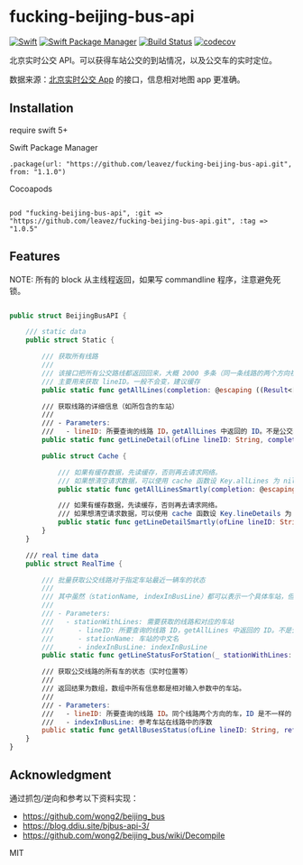 # fucking-beijing-bus-api

[![Swift](https://img.shields.io/badge/swift-5-orange.svg?style=flat)](#) 
[![Swift Package Manager](https://rawgit.com/jlyonsmith/artwork/master/SwiftPackageManager/swiftpackagemanager-compatible.svg)](https://swift.org/package-manager/)
[![Build Status](https://travis-ci.org/leavez/fucking-beijing-bus-api.svg?branch=master)](https://travis-ci.org/leavez/fucking-beijing-bus-api)
[![codecov](https://codecov.io/gh/leavez/fucking-beijing-bus-api/branch/master/graph/badge.svg)](https://codecov.io/gh/leavez/fucking-beijing-bus-api)

北京实时公交 API。可以获得车站公交的到站情况，以及公交车的实时定位。

数据来源：[北京实时公交 App](http://jtw.beijing.gov.cn/ztlm/bjssgj/) 的接口，信息相对地图 app 更准确。

## Installation

require swift 5+

Swift Package Manager 
```
.package(url: "https://github.com/leavez/fucking-beijing-bus-api.git", from: "1.1.0")
```

Cocoapods
```

pod "fucking-beijing-bus-api", :git => "https://github.com/leavez/fucking-beijing-bus-api.git", :tag => "1.0.5"
```

## Features

NOTE: 所有的 block 从主线程返回，如果写 commandline 程序，注意避免死锁。

```Swift

public struct BeijingBusAPI {

    /// static data
    public struct Static {

        /// 获取所有线路
        ///
        /// 该接口把所有公交路线都返回回来，大概 2000 多条（同一条线路的两个方向视为两条），接口数据大概 40+k
        /// 主要用来获取 lineID。一般不会变，建议缓存
        public static func getAllLines(completion: @escaping ((Result<[LineMeta]>) -> Void))

        /// 获取线路的详细信息（如所包含的车站）
        ///
        /// - Parameters:
        ///   - lineID: 所要查询的线路 ID，getAllLines 中返回的 ID。不是公交车上面写的线路号码。
        public static func getLineDetail(ofLine lineID: String, completion: @escaping (Result<LineDetail?>) -> Void)

        public struct Cache {

            /// 如果有缓存数据，先读缓存，否则再去请求网络。
            /// 如果想清空请求数据，可以使用 cache 函数设 Key.allLines 为 nil
            public static func getAllLinesSmartly(completion: @escaping ((Result<[LineMeta]>) -> Void))

            /// 如果有缓存数据，先读缓存，否则再去请求网络。
            /// 如果想清空请求数据，可以使用 cache 函数设 Key.lineDetails 为 nil
            public static func getLineDetailSmartly(ofLine lineID: String, completion: @escaping (Result<LineDetail?>) -> Void)
        }
    }

    /// real time data
    public struct RealTime {

        /// 批量获取公交线路对于指定车站最近一辆车的状态
        ///
        /// 其中虽然（stationName, indexInBusLine）都可以表示一个具体车站，但两者都要求传入。
        ///
        /// - Parameters:
        ///   - stationWithLines: 需要获取的线路和对应的车站
        ///      - lineID: 所要查询的线路 ID，getAllLines 中返回的 ID。不是公交车上面写的线路号码。
        ///      - stationName: 车站的中文名
        ///      - indexInBusLine: indexInBusLine
        public static func getLineStatusForStation(_ stationWithLines: [(lineID: String, stationName: String, indexInBusLine: Int)], completion: @escaping (Result<[BusStatusForStation]>) -> Void)

        /// 获取公交线路的所有车的状态（实时位置等）
        ///
        /// 返回结果为数组，数组中所有信息都是相对输入参数中的车站。
        ///
        /// - Parameters:
        ///   - lineID: 所要查询的线路 ID。同个线路两个方向的车，ID 是不一样的
        ///   - indexInBusLine: 参考车站在线路中的序数
        public static func getAllBusesStatus(ofLine lineID: String, referenceStation indexInBusLine: Int, completion: @escaping (Result<[BusStatusForStation]>) -> Void)
    }
}


```

## Acknowledgment

通过抓包/逆向和参考以下资料实现：

- https://github.com/wong2/beijing_bus
- https://blog.ddiu.site/bjbus-api-3/
- https://github.com/wong2/beijing_bus/wiki/Decompile

MIT
